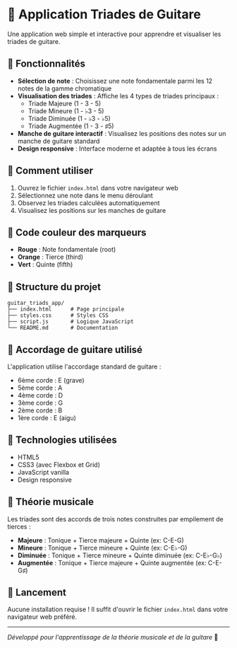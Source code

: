 # 🎸 Application Triades de Guitare

Une application web simple et interactive pour apprendre et visualiser les triades de guitare.

## 🚀 Fonctionnalités

- **Sélection de note** : Choisissez une note fondamentale parmi les 12 notes de la gamme chromatique
- **Visualisation des triades** : Affiche les 4 types de triades principaux :
  - Triade Majeure (1 - 3 - 5)
  - Triade Mineure (1 - ♭3 - 5)
  - Triade Diminuée (1 - ♭3 - ♭5)
  - Triade Augmentée (1 - 3 - ♯5)
- **Manche de guitare interactif** : Visualisez les positions des notes sur un manche de guitare standard
- **Design responsive** : Interface moderne et adaptée à tous les écrans

## 🎯 Comment utiliser

1. Ouvrez le fichier `index.html` dans votre navigateur web
2. Sélectionnez une note dans le menu déroulant
3. Observez les triades calculées automatiquement
4. Visualisez les positions sur les manches de guitare

## 🎨 Code couleur des marqueurs

- **Rouge** : Note fondamentale (root)
- **Orange** : Tierce (third)
- **Vert** : Quinte (fifth)

## 📁 Structure du projet

```
guitar_triads_app/
├── index.html      # Page principale
├── styles.css      # Styles CSS
├── script.js       # Logique JavaScript
└── README.md       # Documentation
```

## 🎵 Accordage de guitare utilisé

L'application utilise l'accordage standard de guitare :
- 6ème corde : E (grave)
- 5ème corde : A
- 4ème corde : D
- 3ème corde : G
- 2ème corde : B
- 1ère corde : E (aigu)

## 🔧 Technologies utilisées

- HTML5
- CSS3 (avec Flexbox et Grid)
- JavaScript vanilla
- Design responsive

## 🎼 Théorie musicale

Les triades sont des accords de trois notes construites par empilement de tierces :

- **Majeure** : Tonique + Tierce majeure + Quinte (ex: C-E-G)
- **Mineure** : Tonique + Tierce mineure + Quinte (ex: C-E♭-G)
- **Diminuée** : Tonique + Tierce mineure + Quinte diminuée (ex: C-E♭-G♭)
- **Augmentée** : Tonique + Tierce majeure + Quinte augmentée (ex: C-E-G♯)

## 🚀 Lancement

Aucune installation requise ! Il suffit d'ouvrir le fichier `index.html` dans votre navigateur web préféré.

---

*Développé pour l'apprentissage de la théorie musicale et de la guitare* 🎸 